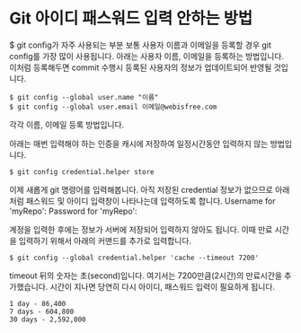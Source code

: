 Git 아이디 패스워드 입력 안하는 방법
====

$ git config가 자주 사용되는 부분
보통 사용자 이름과 이메일을 등록할 경우 git config를 가장 많이 사용됩니다. 아래는 사용자 이름, 이메일을 등록하는 방법입니다. 이처럼 등록해두면 commit 수행시 등록된 사용자의 정보가 업데이트되어 반영될 것입니다.
```
$ git config --global user.name "이름"
$ git config --global user.email 이메일@webisfree.com
```
각각 이름, 이메일 등록 방법입니다.


아래는 매번 입력해야 하는 인증을 캐시에 저장하여 일정시간동안 입력하지 않는 방법입니다.
```
$ git config credential.helper store
```

이제 새롭게 git 명령어를 입력해봅니다. 아직 저장된  credential 정보가 없으므로 아래처럼 패스워드 및 아이디 입력창이 나타나는데 입력하도록 합니다.
Username for 'myRepo':
Password for 'myRepo':

계정을 입력한 후에는 정보가 서버에 저장되어 입력하지 않아도 됩니다. 이때 만료 시간을 입력하기 위해서 아래의 커맨드를 추가로 입력합니다.
```
$ git config --global credential.helper 'cache --timeout 7200'
```

timeout 뒤의 숫자는 초(second)입니다. 여기서는 7200만큼(2시간)의 만료시간을 추가했습니다. 시간이 지나면 당연히 다시 아이디, 패스워드 입력이 필요하게 됩니다.

```
1 day - 86,400
7 days - 604,800
30 days - 2,592,000
```
